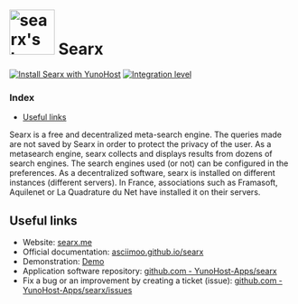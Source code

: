 # <img src="/images/searx_logo.svg" height="80px" alt="searx's logo"> Searx

[![Install Searx with YunoHost](https://install-app.yunohost.org/install-with-yunohost.svg)](https://install-app.yunohost.org/?app=searx) [![Integration level](https://dash.yunohost.org/integration/searx.svg)](https://dash.yunohost.org/appci/app/searx)

### Index

- [Useful links](#useful-links)

Searx is a free and decentralized meta-search engine. The queries made are not saved by Searx in order to protect the privacy of the user. As a metasearch engine, searx collects and displays results from dozens of search engines. The search engines used (or not) can be configured in the preferences.
As a decentralized software, searx is installed on different instances (different servers). In France, associations such as Framasoft, Aquilenet or La Quadrature du Net have installed it on their servers.

## Useful links

+ Website: [searx.me](https://searx.me/)
+ Official documentation: [asciimoo.github.io/searx](https://asciimoo.github.io/searx/)
+ Demonstration: [Demo](https://demo.yunohost.org/searx/)
+ Application software repository: [github.com - YunoHost-Apps/searx](https://github.com/YunoHost-Apps/searx_ynh)
+ Fix a bug or an improvement by creating a ticket (issue): [github.com - YunoHost-Apps/searx/issues](https://github.com/YunoHost-Apps/searx_ynh/issues)
